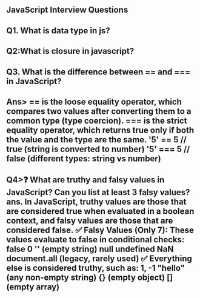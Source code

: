 JavaScript Interview Questions
---------------------------------------------------
Q1. What is data type in js?
-------------------------------------------------------
Q2:What is closure in javascript?
-----------------------------------------------------------------------------------------
Q3. What is the difference between == and === in JavaScript?
---------------------------
Ans>  == is the loose equality operator, which compares two values after converting them to a common type (type coercion).
=== is the strict equality operator, which returns true only if both the value and the type are the same.
'5' == 5   // true   (string is converted to number)
'5' === 5  // false  (different types: string vs number)
-----------------------------------------------------------------------------------------
Q4>❓ What are truthy and falsy values in JavaScript? Can you list at least 3 falsy values?
ans. In JavaScript, truthy values are those that are considered true when evaluated in a boolean context, and falsy values are those that are considered false.
✅ Falsy Values (Only 7):
These values evaluate to false in conditional checks:
false
0
'' (empty string)
null
undefined
NaN
document.all (legacy, rarely used)
✅ Everything else is considered truthy, such as:
1, -1
"hello" (any non-empty string)
{} (empty object)
[] (empty array)
------------------------------------------------------------------